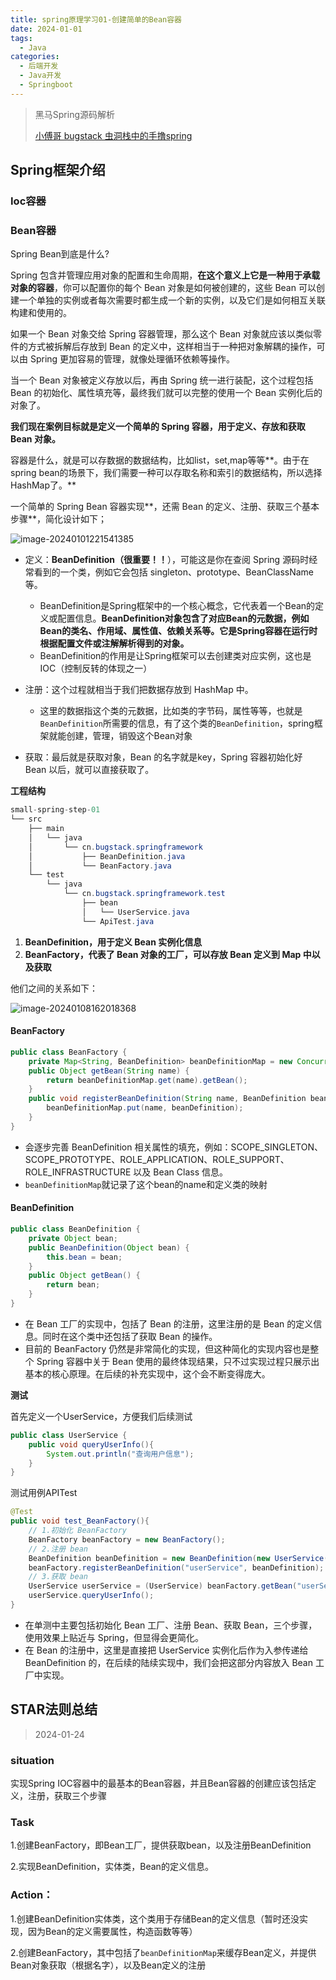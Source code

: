 ```yaml
---
title: spring原理学习01-创建简单的Bean容器
date: 2024-01-01
tags: 
  - Java
categories: 
  - 后端开发
  - Java开发
  - Springboot
---
```


>黑马Spring源码解析
>
>[小傅哥 bugstack 虫洞栈中的手撸spring](https://bugstack.cn/)

## Spring框架介绍

### Ioc容器

### Bean容器

Spring Bean到底是什么?

Spring 包含并管理应用对象的配置和生命周期，**在这个意义上它是一种用于承载对象的容器**，你可以配置你的每个 Bean 对象是如何被创建的，这些 Bean 可以创建一个单独的实例或者每次需要时都生成一个新的实例，以及它们是如何相互关联构建和使用的。

如果一个 Bean 对象交给 Spring 容器管理，那么这个 Bean 对象就应该以类似零件的方式被拆解后存放到 Bean 的定义中，这样相当于一种把对象解耦的操作，可以由 Spring 更加容易的管理，就像处理循环依赖等操作。

当一个 Bean 对象被定义存放以后，再由 Spring 统一进行装配，这个过程包括 Bean 的初始化、属性填充等，最终我们就可以完整的使用一个 Bean 实例化后的对象了。

**我们现在案例目标就是定义一个简单的 Spring 容器，用于定义、存放和获取 Bean 对象。**

容器是什么，就是可以存数据的数据结构，比如list，set,map等等**。由于在spring bean的场景下，我们需要一种可以存取名称和索引的数据结构，所以选择HashMap了。**

一个简单的 Spring Bean 容器实现**，还需 Bean 的定义、注册、获取三个基本步骤**，简化设计如下；

![image-20240101221541385](https://typora-1309665611.cos.ap-nanjing.myqcloud.com/typora/image-20240101221541385.png)

- 定义：**BeanDefinition（很重要！！**），可能这是你在查阅 Spring 源码时经常看到的一个类，例如它会包括 singleton、prototype、BeanClassName 等。
  - BeanDefinition是Spring框架中的一个核心概念，它代表着一个Bean的定义或配置信息。**BeanDefinition对象包含了对应Bean的元数据，例如Bean的类名、作用域、属性值、依赖关系等。它是Spring容器在运行时根据配置文件或注解解析得到的对象。**
  - BeanDefinition的作用是让Spring框架可以去创建类对应实例，这也是IOC（控制反转的体现之一）

- 注册：这个过程就相当于我们把数据存放到 HashMap 中。
  - 这里的数据指这个类的元数据，比如类的字节码，属性等等，也就是`BeanDefinition`所需要的信息，有了这个类的`BeanDefinition`，spring框架就能创建，管理，销毁这个Bean对象

- 获取：最后就是获取对象，Bean 的名字就是key，Spring 容器初始化好 Bean 以后，就可以直接获取了。

**工程结构**

~~~java
small-spring-step-01
└── src
    ├── main
    │   └── java
    │       └── cn.bugstack.springframework
    │           ├── BeanDefinition.java
    │           └── BeanFactory.java
    └── test
        └── java
            └── cn.bugstack.springframework.test  
                ├── bean
                │   └── UserService.java                
                └── ApiTest.java

~~~

1. **BeanDefinition，用于定义 Bean 实例化信息**
2. **BeanFactory，代表了 Bean 对象的工厂，可以存放 Bean 定义到 Map 中以及获取**

他们之间的关系如下：

![image-20240108162018368](https://typora-1309665611.cos.ap-nanjing.myqcloud.com/typora/image-20240108162018368.png)

#### BeanFactory

~~~java
public class BeanFactory {
    private Map<String, BeanDefinition> beanDefinitionMap = new ConcurrentHashMap<>();
    public Object getBean(String name) {
        return beanDefinitionMap.get(name).getBean();
    }
    public void registerBeanDefinition(String name, BeanDefinition beanDefinition) {
        beanDefinitionMap.put(name, beanDefinition);
    }
}
~~~

- 会逐步完善 BeanDefinition 相关属性的填充，例如：SCOPE_SINGLETON、SCOPE_PROTOTYPE、ROLE_APPLICATION、ROLE_SUPPORT、ROLE_INFRASTRUCTURE 以及 Bean Class 信息。
- `beanDefinitionMap`就记录了这个bean的name和定义类的映射

#### **BeanDefinition**

~~~java
public class BeanDefinition {
    private Object bean;
    public BeanDefinition(Object bean) {
        this.bean = bean;
    }
    public Object getBean() {
        return bean;
    }
}
~~~

- 在 Bean 工厂的实现中，包括了 Bean 的注册，这里注册的是 Bean 的定义信息。同时在这个类中还包括了获取 Bean 的操作。
- 目前的 BeanFactory 仍然是非常简化的实现，但这种简化的实现内容也是整个 Spring 容器中关于 Bean 使用的最终体现结果，只不过实现过程只展示出基本的核心原理。在后续的补充实现中，这个会不断变得庞大。

**测试**

首先定义一个UserService，方便我们后续测试

~~~java
public class UserService {
    public void queryUserInfo(){
        System.out.println("查询用户信息");
    }
}
~~~

测试用例APITest

~~~java
@Test
public void test_BeanFactory(){
    // 1.初始化 BeanFactory
    BeanFactory beanFactory = new BeanFactory();    
    // 2.注册 bean
    BeanDefinition beanDefinition = new BeanDefinition(new UserService());
    beanFactory.registerBeanDefinition("userService", beanDefinition);
    // 3.获取 bean
    UserService userService = (UserService) beanFactory.getBean("userService");
    userService.queryUserInfo();
}
~~~

- 在单测中主要包括初始化 Bean 工厂、注册 Bean、获取 Bean，三个步骤，使用效果上贴近与 Spring，但显得会更简化。
- 在 Bean 的注册中，这里是直接把 UserService 实例化后作为入参传递给 BeanDefinition 的，在后续的陆续实现中，我们会把这部分内容放入 Bean 工厂中实现。



## STAR法则总结

> 2024-01-24

### situation

实现Spring IOC容器中的最基本的Bean容器，并且Bean容器的创建应该包括定义，注册，获取三个步骤

### Task

1.创建BeanFactory，即Bean工厂，提供获取bean，以及注册BeanDefinition

2.实现BeanDefinition，实体类，Bean的定义信息。

### Action：

1.创建BeanDefinition实体类，这个类用于存储Bean的定义信息（暂时还没实现，因为Bean的定义需要属性，构造函数等等）

2.创建BeanFactory，其中包括了`beanDefinitionMap`来缓存Bean定义，并提供Bean对象获取（根据名字），以及Bean定义的注册

